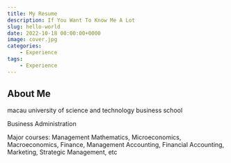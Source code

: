 ```yaml
---
title: My Resume 
description: If You Want To Know Me A Lot
slug: hello-world
date: 2022-10-18 00:00:00+0000
image: cover.jpg
categories:
    - Experience
tags:
    - Experience
---
```


## About Me

macau university of science and technology business school 

Business Administration

Major courses: Management Mathematics, Microeconomics, Macroeconomics, Finance, Management Accounting, Financial Accounting, Marketing, Strategic Management, etc

